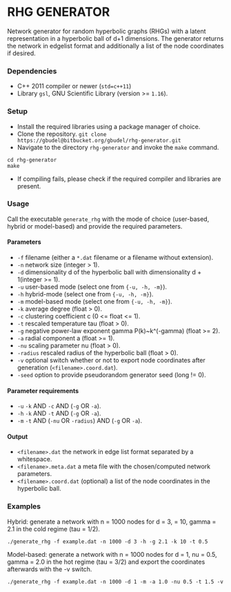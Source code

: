 # RHG GENERATOR #

Network generator for random hyperbolic graphs (RHGs) with a latent representation in a hyperbolic ball of d+1 dimensions. The generator returns the network in edgelist format and additionally a list of the node coordinates if desired.

### Dependencies
- C++ 2011 compiler or newer (`std=c++11`)
- Library `gsl`, GNU Scientific Library (version >= `1.16`).

### Setup
- Install the required libraries using a package manager of choice.
- Clone the repository.
``` git clone https://gbudel@bitbucket.org/gbudel/rhg-generator.git ```
- Navigate to the directory `rhg-generator` and invoke the `make` command.
```
cd rhg-generator
make
```
- If compiling fails, please check if the required compiler and libraries are present.

### Usage
Call the executable `generate_rhg` with the mode of choice (user-based, hybrid or model-based) and provide the required parameters. 

#### Parameters
* `-f` 		filename (either a `*.dat` filename or a filename without extension).
* `-n` 		network size (integer > 1).
* `-d` 		dimensionality d of the hyperbolic ball with dimensionality d + 1(integer >= 1).
* `-u`		user-based mode (select one from `{-u, -h, -m}`).
* `-h`		hybrid-mode (select one from `{-u, -h, -m}`).
* `-m` 		model-based mode (select one from `{-u, -h, -m}`).
* `-k`		average degree <k> (float > 0). 
* `-c`		clustering coefficient c (0 <= float <= 1). 
* `-t` 		rescaled temperature tau (float > 0).
* `-g` 		negative power-law exponent gamma P(k)~k^(-gamma) (float >= 2).
* `-a` 		radial component a (float >= 1).
* `-nu`		scaling parameter nu (float > 0).
* `-radius`	rescaled radius of the hyperbolic ball (float > 0).
* `-v` 		optional switch whether or not to export node coordinates after generation (`<filename>.coord.dat`).
* `-seed` 	option to provide pseudorandom generator seed (long != 0).

#### Parameter requirements
* `-u`		`-k` AND `-c` AND (`-g` OR `-a`).
* `-h`		`-k` AND `-t` AND (`-g` OR `-a`).
* `-m` 		`-t` AND (`-nu` OR `-radius`) AND (`-g` OR `-a`).

#### Output
* `<filename>.dat` 		the network in edge list format separated by a whitespace.
* `<filename>.meta.dat` 	a meta file with the chosen/computed network parameters.
* `<filename>.coord.dat`	(optional) a list of the node coordinates in the hyperbolic ball.

### Examples
Hybrid: generate a network with n = 1000 nodes for d = 3, <k> = 10, gamma = 2.1 in the cold regime (tau = 1/2).
```
./generate_rhg -f example.dat -n 1000 -d 3 -h -g 2.1 -k 10 -t 0.5
```

Model-based: generate a network with n = 1000 nodes for d = 1, nu = 0.5, gamma = 2.0 in the hot regime (tau = 3/2) and export the coordinates afterwards with the -v switch.
```
./generate_rhg -f example.dat -n 1000 -d 1 -m -a 1.0 -nu 0.5 -t 1.5 -v
```